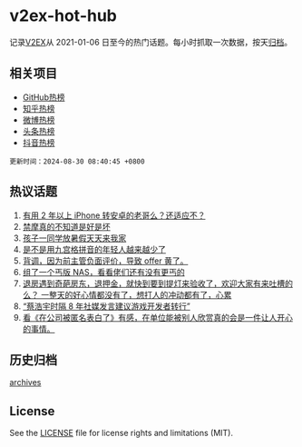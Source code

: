 # v2ex-hot-hub

 记录[V2EX](https://www.v2ex.com/)从 2021-01-06 日至今的热门话题。每小时抓取一次数据，按天[归档](archives)。
 
 ## 相关项目

- [GitHub热榜](https://github.com/lonnyzhang423/github-hot-hub)
- [知乎热榜](https://github.com/lonnyzhang423/zhihu-hot-hub)
- [微博热榜](https://github.com/lonnyzhang423/weibo-hot-hub)
- [头条热榜](https://github.com/lonnyzhang423/toutiao-hot-hub)
- [抖音热榜](https://github.com/lonnyzhang423/douyin-hot-hub)


 `更新时间：2024-08-30 08:40:45 +0800`

## 热议话题

1. [有用 2 年以上 iPhone 转安卓的老哥么？还适应不？](https://www.v2ex.com/t/1068629)
1. [禁摩真的不知道是好是坏](https://www.v2ex.com/t/1068693)
1. [孩子一同学放暑假天天来我家](https://www.v2ex.com/t/1068639)
1. [是不是用九宫格拼音的年轻人越来越少了](https://www.v2ex.com/t/1068662)
1. [背调，因为前主管负面评价，导致 offer 黄了。](https://www.v2ex.com/t/1068726)
1. [组了一个丐版 NAS，看看佬们还有没有更丐的](https://www.v2ex.com/t/1068644)
1. [退房遇到奇葩房东，退押金，就快到要到提灯来验收了，欢迎大家有来吐槽的么？ 一整天的好心情都没有了，想打人的冲动都有了，心累](https://www.v2ex.com/t/1068722)
1. [“蔡浩宇时隔 8 年社媒发言建议游戏开发者转行”](https://www.v2ex.com/t/1068617)
1. [看《在公司被匿名表白了》有感，在单位能被别人欣赏真的会是一件让人开心的事情。](https://www.v2ex.com/t/1068666)

## 历史归档

[archives](archives)

## License

See the [LICENSE](LICENSE) file for license rights and limitations (MIT).
